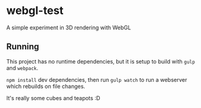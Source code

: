 # webgl-test

A simple experiment in 3D rendering with WebGL

## Running

This project has no runtime dependencies, but it is setup to build with `gulp` and `webpack`.

`npm install` dev dependencies, then run `gulp watch` to run a webserver which rebuilds on file changes.

It's really some cubes and teapots :D